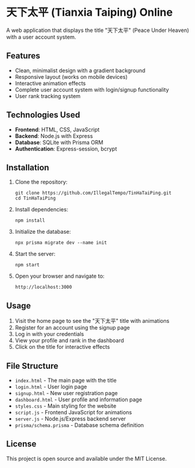 # 天下太平 (Tianxia Taiping) Online

A web application that displays the title "天下太平" (Peace Under Heaven) with a user account system.

## Features

- Clean, minimalist design with a gradient background
- Responsive layout (works on mobile devices)
- Interactive animation effects
- Complete user account system with login/signup functionality
- User rank tracking system

## Technologies Used

- **Frontend**: HTML, CSS, JavaScript
- **Backend**: Node.js with Express
- **Database**: SQLite with Prisma ORM
- **Authentication**: Express-session, bcrypt

## Installation

1. Clone the repository:
   ```
   git clone https://github.com/IllegalTempo/TinHaTaiPing.git
   cd TinHaTaiPing
   ```

2. Install dependencies:
   ```
   npm install
   ```

3. Initialize the database:
   ```
   npx prisma migrate dev --name init
   ```

4. Start the server:
   ```
   npm start
   ```

5. Open your browser and navigate to:
   ```
   http://localhost:3000
   ```

## Usage

1. Visit the home page to see the "天下太平" title with animations
2. Register for an account using the signup page
3. Log in with your credentials
4. View your profile and rank in the dashboard
5. Click on the title for interactive effects

## File Structure

- `index.html` - The main page with the title
- `login.html` - User login page
- `signup.html` - New user registration page
- `dashboard.html` - User profile and information page
- `styles.css` - Main styling for the website
- `script.js` - Frontend JavaScript for animations
- `server.js` - Node.js/Express backend server
- `prisma/schema.prisma` - Database schema definition

## License

This project is open source and available under the MIT License. 